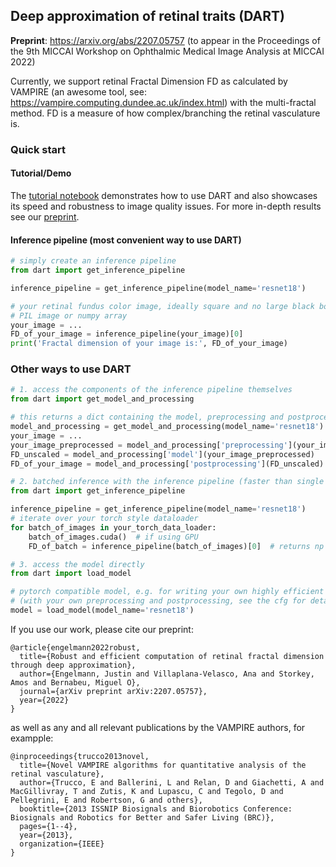 ## Deep approximation of retinal traits (DART)

**Preprint**: https://arxiv.org/abs/2207.05757
(to appear in the Proceedings of the 9th MICCAI Workshop on Ophthalmic Medical Image Analysis at MICCAI 2022)

Currently, we support retinal Fractal Dimension FD as calculated by VAMPIRE (an awesome tool,
see: https://vampire.computing.dundee.ac.uk/index.html) with the multi-fractal method. FD is a measure of how
complex/branching the retinal vasculature is.

### Quick start

#### Tutorial/Demo

The [tutorial notebook](DART_tutorial_and_demo.ipynb) demonstrates how to use DART and also showcases its speed and
robustness to image quality issues. For more in-depth results see our [preprint](https://arxiv.org/abs/2207.05757).

#### Inference pipeline (most convenient way to use DART)

```python
# simply create an inference pipeline
from dart import get_inference_pipeline

inference_pipeline = get_inference_pipeline(model_name='resnet18')

# your retinal fundus color image, ideally square and no large black borders
# PIL image or numpy array
your_image = ...
FD_of_your_image = inference_pipeline(your_image)[0]
print('Fractal dimension of your image is:', FD_of_your_image)
```

### Other ways to use DART

```python
# 1. access the components of the inference pipeline themselves
from dart import get_model_and_processing

# this returns a dict containing the model, preprocessing and postprocessing pipelines, and config
model_and_processing = get_model_and_processing(model_name='resnet18')
your_image = ...
your_image_preprocessed = model_and_processing['preprocessing'](your_image)
FD_unscaled = model_and_processing['model'](your_image_preprocessed)
FD_of_your_image = model_and_processing['postprocessing'](FD_unscaled)

# 2. batched inference with the inference pipeline (faster than single images)
from dart import get_inference_pipeline

inference_pipeline = get_inference_pipeline(model_name='resnet18')
# iterate over your torch style dataloader
for batch_of_images in your_torch_data_loader:
    batch_of_images.cuda()  # if using GPU
    FD_of_batch = inference_pipeline(batch_of_images)[0]  # returns np array on cpu

# 3. access the model directly
from dart import load_model

# pytorch compatible model, e.g. for writing your own highly efficient inference loop 
# (with your own preprocessing and postprocessing, see the cfg for details)
model = load_model(model_name='resnet18')
```

If you use our work, please cite our preprint:

```
@article{engelmann2022robust,
  title={Robust and efficient computation of retinal fractal dimension through deep approximation},
  author={Engelmann, Justin and Villaplana-Velasco, Ana and Storkey, Amos and Bernabeu, Miguel O},
  journal={arXiv preprint arXiv:2207.05757},
  year={2022}
}
```

as well as any and all relevant publications by the VAMPIRE authors, for exampple:

```
@inproceedings{trucco2013novel,
  title={Novel VAMPIRE algorithms for quantitative analysis of the retinal vasculature},
  author={Trucco, E and Ballerini, L and Relan, D and Giachetti, A and MacGillivray, T and Zutis, K and Lupascu, C and Tegolo, D and Pellegrini, E and Robertson, G and others},
  booktitle={2013 ISSNIP Biosignals and Biorobotics Conference: Biosignals and Robotics for Better and Safer Living (BRC)},
  pages={1--4},
  year={2013},
  organization={IEEE}
}
```